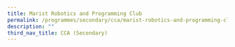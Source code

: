 ```yaml
---
title: Marist Robotics and Programming Club
permalink: /programmes/secondary/cca/marist-robotics-and-programming-club/
description: ""
third_nav_title: CCA (Secondary)
---
```

